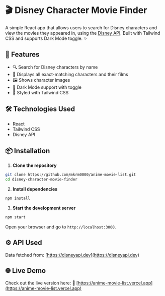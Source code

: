 # 🎬 Disney Character Movie Finder

A simple React app that allows users to search for Disney characters and view the movies they appeared in, using the [Disney API](https://disneyapi.dev/). Built with Tailwind CSS and supports Dark Mode toggle. ✨

## 🚀 Features

- 🔍 Search for Disney characters by name
- 🎥 Displays all exact-matching characters and their films
- 🖼️ Shows character images
- 🌙 Dark Mode support with toggle
- 💅 Styled with Tailwind CSS

## 🛠️ Technologies Used

- React
- Tailwind CSS
- Disney API

## 📦 Installation

1. **Clone the repository**

```bash
git clone https://github.com/mkrm0000/anime-movie-list.git
cd disney-character-movie-finder
```

2. **Install dependencies**

```bash
npm install
```

3. **Start the development server**

```bash
npm start
```

Open your browser and go to `http://localhost:3000`.


## ⚙️ API Used

Data fetched from: [https://disneyapi.dev](https://disneyapi.dev)

## 🌐 Live Demo
Check out the live version here:
🔗 [https://anime-movie-list.vercel.app](https://anime-movie-list.vercel.app)